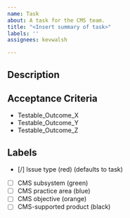 ```yaml
---
name: Task
about: A task for the CMS team.
title: "<Insert summary of task>"
labels: ''
assignees: kevwalsh

---
```


## Description


## Acceptance Criteria
* Testable_Outcome_X
* Testable_Outcome_Y
* Testable_Outcome_Z

## Labels
- [/] Issue type (red) (defaults to task)
- [ ] CMS subsystem (green)
- [ ] CMS practice area (blue)
- [ ] CMS objective (orange)
- [ ] CMS-supported product (black)
